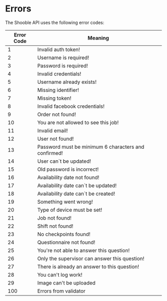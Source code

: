 # Errors

The Shooble API uses the following error codes:

Error Code | Meaning
---------- | -------
1 | Invalid auth token!
2 | Username is required!
3 | Password is required!
4 | Invalid credentials!
5 | Username already exists!
6 | Missing identifier!
7 | Missing token!
8 | Invalid facebook credentials!
9 | Order not found!
10 | You are not allowed to see this job!
11 | Invalid email!
12 | User not found!
13 | Password must be minimum 6 characters and confirmed!
14 | User can`t be updated!
15 | Old password is incorrect!
16 | Availability date not found!
17 | Availability date can`t be updated!
18 | Availability date can`t be created!
19 | Something went wrong!
20 | Type of device must be set!
21 | Job not found!
22 | Shift not found!
23 | No checkpoints found!
24 | Questionnaire not found!
25 | You're not able to answer this question!
26 | Only the supervisor can answer this question!
27 | There is already an answer to this question!
28 | You can't log work!
29 | Image can\'t be uploaded
100 | Errors from validator